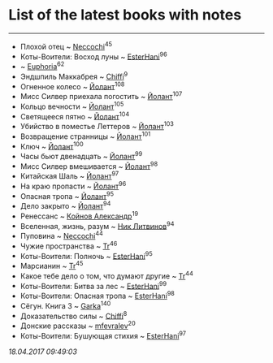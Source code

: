 # List of the latest books with notes
---

* Плохой отец ~ [Neccochi](users/126/12601720503917094896-mailru)<sup>45</sup>
* Коты-Воители: Восход луны ~ [EsterHani](users/305/30558181-vkontakte)<sup>96</sup>
*  ~ [Euphoria](users/106/106304994652616315178-google)<sup>62</sup>
* Эндшпиль Маккабрея ~ [Chiffi](users/105/105831994080785626680-google)<sup>9</sup>
* Огненное колесо ~ [Йолант](users/104/104690883692185089260-google)<sup>108</sup>
* Мисс Силвер приехала погостить ~ [Йолант](users/104/104690883692185089260-google)<sup>107</sup>
* Кольцо вечности ~ [Йолант](users/104/104690883692185089260-google)<sup>105</sup>
* Светящееся пятно ~ [Йолант](users/104/104690883692185089260-google)<sup>104</sup>
* Убийство в поместье Леттеров ~ [Йолант](users/104/104690883692185089260-google)<sup>103</sup>
* Возвращение странницы ~ [Йолант](users/104/104690883692185089260-google)<sup>101</sup>
* Ключ ~ [Йолант](users/104/104690883692185089260-google)<sup>100</sup>
* Часы бьют двенадцать ~ [Йолант](users/104/104690883692185089260-google)<sup>99</sup>
* Мисс Силвер вмешивается ~ [Йолант](users/104/104690883692185089260-google)<sup>98</sup>
* Китайская Шаль ~ [Йолант](users/104/104690883692185089260-google)<sup>97</sup>
* На краю пропасти ~ [Йолант](users/104/104690883692185089260-google)<sup>96</sup>
* Опасная тропа ~ [Йолант](users/104/104690883692185089260-google)<sup>95</sup>
* Дело закрыто ~ [Йолант](users/104/104690883692185089260-google)<sup>94</sup>
* Ренессанс ~ [Койнов Александр](users/414/414040473-vkontakte)<sup>19</sup>
* Вселенная, жизнь, разум ~ [Ник Литвинов](users/241/241974816-vkontakte)<sup>94</sup>
* Пуповина ~ [Neccochi](users/126/12601720503917094896-mailru)<sup>44</sup>
* Чужие пространства ~ [Tr](users/122/12282474-vkontakte)<sup>46</sup>
* Коты-Воители: Полночь ~ [EsterHani](users/305/30558181-vkontakte)<sup>95</sup>
* Марсианин ~ [Tr](users/122/12282474-vkontakte)<sup>45</sup>
* Какое тебе дело о том, что думают другие ~ [Tr](users/122/12282474-vkontakte)<sup>44</sup>
* Коты-Воители: Битва за лес ~ [EsterHani](users/305/30558181-vkontakte)<sup>99</sup>
* Коты-Воители: Опасная тропа ~ [EsterHani](users/305/30558181-vkontakte)<sup>98</sup>
* Сёгун. Книга 3 ~ [Garka](users/115/115753719718250012620-google)<sup>140</sup>
* Доказательство силы ~ [Chiffi](users/105/105831994080785626680-google)<sup>8</sup>
* Донские рассказы ~ [mfevralev](users/140/140966150-vkontakte)<sup>20</sup>
* Коты-Воители: Бушующая стихия ~ [EsterHani](users/305/30558181-vkontakte)<sup>97</sup>


_18.04.2017 09:49:03_
